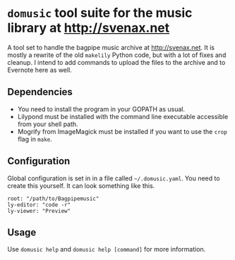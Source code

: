 `domusic` tool suite for the music library at <http://svenax.net>
===============================================================

A tool set to handle the bagpipe music archive at <http://svenax.net>.
It is mostly a rewrite of the old `makelily` Python code, but with a lot
of fixes and cleanup. I intend to add commands to upload the files to the
archive and to Evernote here as well.

Dependencies
------------

- You need to install the program in your GOPATH as usual.
- Lilypond must be installed with the command line executable accessible from your shell path.
- Mogrify from ImageMagick must be installed if you want to use the `crop` flag in `make`.

Configuration
-------------

Global configuration is set in in a file called `~/.domusic.yaml`. You need
to create this yourself. It can look something like this.

    root: "/path/to/Bagpipemusic"
    ly-editor: "code -r"
    ly-viewer: "Preview"

Usage
-----

Use `domusic help` and `domusic help [command]` for more information.